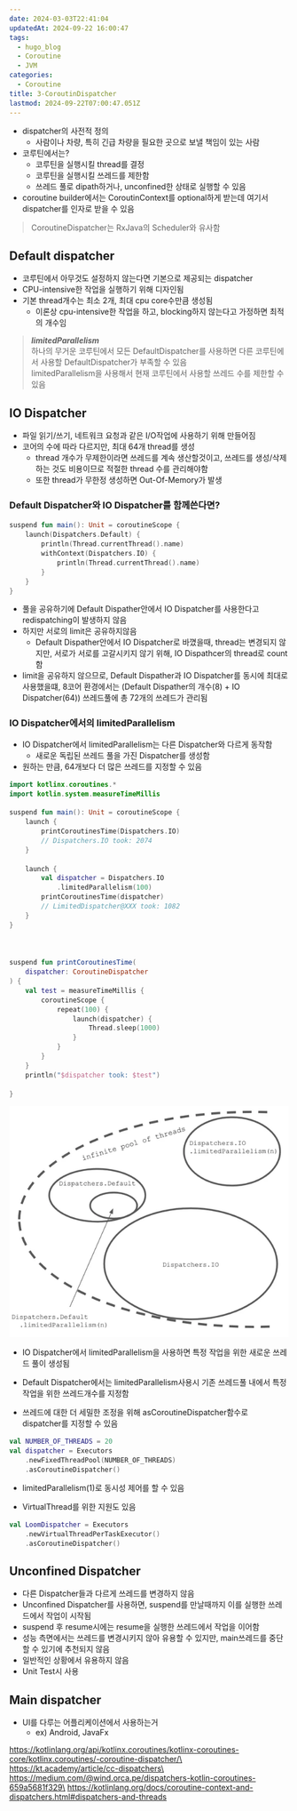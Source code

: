 ```yaml
---
date: 2024-03-03T22:41:04
updatedAt: 2024-09-22 16:00:47
tags:
  - hugo_blog
  - Coroutine
  - JVM
categories:
  - Coroutine
title: 3-CoroutinDispatcher
lastmod: 2024-09-22T07:00:47.051Z
---
```

* dispatcher의 사전적 정의
  * 사람이나 차량, 특히 긴급 차량을 필요한 곳으로 보낼 책임이 있는 사람
* 코루틴에서는?
  * 코루틴을 실행시킬 thread를 결정
  * 코루틴을 실행시킬 쓰레드를 제한함
  * 쓰레드 풀로 dipath하거나, unconfined한 상태로 실행할 수 있음
* coroutine builder에서는 CoroutinContext를 optional하게 받는데 여기서 dispatcher를 인자로 받을 수 있음

> CoroutineDispatcher는 RxJava의 Scheduler와 유사함

## Default dispatcher

* 코루틴에서 아무것도 설정하지 않는다면 기본으로 제공되는 dispatcher
* CPU-intensive한 작업을 실행하기 위해 디자인됨
* 기본 thread개수는 최소 2개, 최대 cpu core수만큼 생성됨
  * 이론상 cpu-intensive한 작업을 하고, blocking하지 않는다고 가정하면 최적의 개수임

> ***limitedParallelism***\
> 하나의 무거운 코루틴에서 모든 DefaultDispatcher를 사용하면 다른 코루틴에서 사용할 DefaultDispatcher가 부족할 수 있음\
> limitedParallelism을 사용해서 현재 코루틴에서 사용할 쓰레드 수를 제한할 수 있음

## IO Dispatcher

* 파일 읽기/쓰기, 네트워크 요청과 같은 I/O작업에 사용하기 위해 만들어짐
* 코어의 수에 따라 다르지만, 최대 64개 thread를 생성
  * thread 개수가 무제한이라면 쓰레드를 계속 생산할것이고, 쓰레드를 생성/삭제하는 것도 비용이므로 적절한 thread 수를 관리해야함
  * 또한 thread가 무한정 생성하면 Out-Of-Memory가 발생

### Default Dispatcher와 IO Dispatcher를 함께쓴다면?

```kotlin
suspend fun main(): Unit = coroutineScope {
    launch(Dispatchers.Default) {
        println(Thread.currentThread().name)
        withContext(Dispatchers.IO) {
            println(Thread.currentThread().name)
        }
    }
}
```

* 풀을 공유하기에 Default Dispather안에서 IO Dispatcher를 사용한다고 redispatching이 발생하지 않음
* 하지만 서로의 limit은 공유하지않음
  * Default Dispather안에서 IO Dispatcher로 바꼈을때, thread는 변경되지 않지만, 서로가 서로를 고갈시키지 않기 위해, IO Dispathcer의 thread로 count함
* limit을 공유하지 않으므로, Default Dispather과 IO Dispatcher를 동시에 최대로 사용했을떄, 8코어 환경에서는 (Default Dispather의 개수(8) + IO Dispatcher(64)) 쓰레드풀에 총 72개의 쓰레드가 관리됨

### IO Dispatcher에서의 limitedParallelism

* IO Dispatcher에서 limitedParallelism는 다른 Dispatcher와 다르게 동작함
  * 새로운 독립된 쓰레드 풀을 가진 Dispatcher를 생성함
* 원하는 만큼, 64개보다 더 많은 쓰레드를 지정할 수 있음

```kotlin
import kotlinx.coroutines.*
import kotlin.system.measureTimeMillis

suspend fun main(): Unit = coroutineScope {
    launch {
        printCoroutinesTime(Dispatchers.IO)
        // Dispatchers.IO took: 2074
    }

    launch {
        val dispatcher = Dispatchers.IO
            .limitedParallelism(100)
        printCoroutinesTime(dispatcher)
        // LimitedDispatcher@XXX took: 1082
    }
}

​

suspend fun printCoroutinesTime(
	dispatcher: CoroutineDispatcher
) {
    val test = measureTimeMillis {
        coroutineScope {
            repeat(100) {
                launch(dispatcher) {
                    Thread.sleep(1000)
                }
            }
        }
    }
    println("$dispatcher took: $test")

}
```

![center|400](/image/real-resource-image/Pasted%20image%2020240203163338.png)

* IO Dispatcher에서 limitedParallelism을 사용하면 특정 작업을 위한 새로운 쓰레드 풀이 생성됨

* Default Dispatcher에서는 limitedParallelism사용시 기존 쓰레드풀 내에서 특정작업을 위한 쓰레드개수를 지정함

* 쓰레드에 대한 더 세밀한 조정을 위해 asCoroutineDispatcher함수로 dispatcher를 지정할 수 있음

```kotlin
val NUMBER_OF_THREADS = 20
val dispatcher = Executors
    .newFixedThreadPool(NUMBER_OF_THREADS)
    .asCoroutineDispatcher()
```

* limitedParallelism(1)로 동시성 제어를 할 수 있음

* VirtualThread를 위한 지원도 있음

```kotlin
val LoomDispatcher = Executors
    .newVirtualThreadPerTaskExecutor()
    .asCoroutineDispatcher()
```

## Unconfined Dispatcher

* 다른 Dispatcher들과 다르게 쓰레드를 변경하지 않음
* Unconfined Dispatcher를 사용하면, suspend를 만날때까지 이를 실행한 쓰레드에서 작업이 시작됨
* suspend 후 resume시에는 resume을 실행한 쓰레드에서 작업을 이어함
* 성능 측면에서는 쓰레드를 변경시키지 않아 유용할 수 있지만, main쓰레드를 중단할 수 있기에 추천되지 않음
* 일반적인 상황에서 유용하지 않음
* Unit Test시 사용

## Main dispatcher

* UI를 다루는 어플리케이션에서 사용하는거
  * ex) Android, JavaFx

https://kotlinlang.org/api/kotlinx.coroutines/kotlinx-coroutines-core/kotlinx.coroutines/-coroutine-dispatcher/\
https://kt.academy/article/cc-dispatchers\
https://medium.com/@wind.orca.pe/dispatchers-kotlin-coroutines-659a5681f329\
https://kotlinlang.org/docs/coroutine-context-and-dispatchers.html#dispatchers-and-threads
